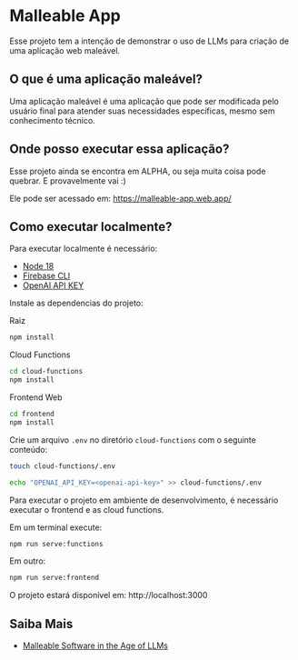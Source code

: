 # Malleable App

Esse projeto tem a intenção de demonstrar o uso de LLMs para criação de uma aplicação web maleável.

## O que é uma aplicação maleável?

Uma aplicação maleável é uma aplicação que pode ser modificada pelo usuário final para atender suas necessidades específicas, mesmo sem conhecimento técnico.

## Onde posso executar essa aplicação?

Esse projeto ainda se encontra em ALPHA, ou seja muita coisa pode quebrar. E provavelmente vai :)

Ele pode ser acessado em: https://malleable-app.web.app/

## Como executar localmente?

Para executar localmente é necessário:

- [Node 18](https://nodejs.org/en/)
- [Firebase CLI](https://firebase.google.com/docs/cli)
- [OpenAI API KEY](https://platform.openai.com/)

Instale as dependencias do projeto:

Raiz

```bash
npm install
```

Cloud Functions

```bash
cd cloud-functions
npm install
```

Frontend Web

```bash
cd frontend
npm install
```

Crie um arquivo `.env` no diretório `cloud-functions` com o seguinte conteúdo:

```bash
touch cloud-functions/.env
```

```bash
echo "OPENAI_API_KEY=<openai-api-key>" >> cloud-functions/.env
```

Para executar o projeto em ambiente de desenvolvimento, é necessário executar o frontend e as cloud functions.

Em um terminal execute:

```bash
npm run serve:functions
```

Em outro:

```bash
npm run serve:frontend
```

O projeto estará disponível em: http://localhost:3000

## Saiba Mais

- [Malleable Software in the Age of LLMs](https://www.geoffreylitt.com/2023/03/25/llm-end-user-programming.html)
